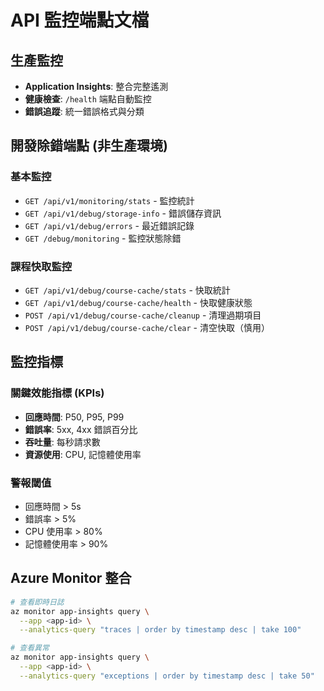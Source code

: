 # API 監控端點文檔

## 生產監控
- **Application Insights**: 整合完整遙測
- **健康檢查**: `/health` 端點自動監控
- **錯誤追蹤**: 統一錯誤格式與分類

## 開發除錯端點 (非生產環境)

### 基本監控
- `GET /api/v1/monitoring/stats` - 監控統計
- `GET /api/v1/debug/storage-info` - 錯誤儲存資訊  
- `GET /api/v1/debug/errors` - 最近錯誤記錄
- `GET /debug/monitoring` - 監控狀態除錯

### 課程快取監控
- `GET /api/v1/debug/course-cache/stats` - 快取統計
- `GET /api/v1/debug/course-cache/health` - 快取健康狀態
- `POST /api/v1/debug/course-cache/cleanup` - 清理過期項目
- `POST /api/v1/debug/course-cache/clear` - 清空快取（慎用）

## 監控指標

### 關鍵效能指標 (KPIs)
- **回應時間**: P50, P95, P99
- **錯誤率**: 5xx, 4xx 錯誤百分比
- **吞吐量**: 每秒請求數
- **資源使用**: CPU, 記憶體使用率

### 警報閾值
- 回應時間 > 5s
- 錯誤率 > 5%
- CPU 使用率 > 80%
- 記憶體使用率 > 90%

## Azure Monitor 整合
```bash
# 查看即時日誌
az monitor app-insights query \
  --app <app-id> \
  --analytics-query "traces | order by timestamp desc | take 100"

# 查看異常
az monitor app-insights query \
  --app <app-id> \
  --analytics-query "exceptions | order by timestamp desc | take 50"
```